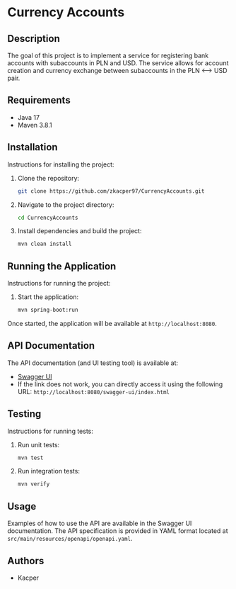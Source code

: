 # Currency Accounts

## Description
The goal of this project is to implement a service for registering bank accounts with subaccounts in PLN and USD. The service allows for account creation and currency exchange between subaccounts in the PLN <--> USD pair.

## Requirements
- Java 17
- Maven 3.8.1

## Installation
Instructions for installing the project:

1. Clone the repository:
    ```sh
    git clone https://github.com/zkacper97/CurrencyAccounts.git
    ```
2. Navigate to the project directory:
    ```sh
    cd CurrencyAccounts
    ```
3. Install dependencies and build the project:
    ```sh
    mvn clean install
    ```

## Running the Application
Instructions for running the project:

1. Start the application:
    ```sh
    mvn spring-boot:run
    ```

Once started, the application will be available at `http://localhost:8080`.

## API Documentation
The API documentation (and UI testing tool) is available at:
- [Swagger UI](http://localhost:8080/swagger-ui/index.html)
- If the link does not work, you can directly access it using the following URL: `http://localhost:8080/swagger-ui/index.html`

## Testing
Instructions for running tests:

1. Run unit tests:
    ```sh
    mvn test
    ```

2. Run integration tests:
    ```sh
    mvn verify
    ```

## Usage
Examples of how to use the API are available in the Swagger UI documentation. The API specification is provided in YAML format located at `src/main/resources/openapi/openapi.yaml`.

## Authors
- Kacper

